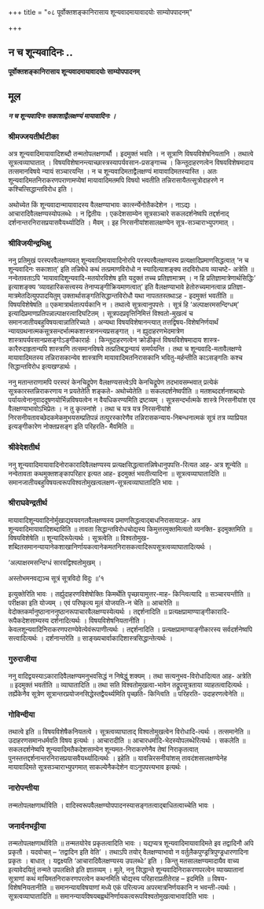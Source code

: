 +++
title = "०८ पूर्वोक्तशङ्कानिरासाय शून्यवादमायावादयोः साम्योपपादनम्"

+++


## न च शून्यवादिनः ..

**पूर्वोक्तशङ्कानिरासाय शून्यवादमायावादयोः साम्योपपादनम्**

## **मूल**

***न च शून्यवादिनः सकाशाद्वैलक्षण्यं मायावादिनः ।***

### **श्रीमज्जयतीर्थटीका**

अत्र शून्यवादिमायावादिशब्दौ तन्मतोपलक्षणार्थौ । इदमुक्तं भवति । न सूत्राणि विषयविशेषनियतानि । तथात्वे सूत्रत्वव्याघातात् । विषयविशेषानन्त्याच्छास्त्रस्यापर्यवसान-प्रसङ्गाच्च । किन्तूदाहरणत्वेन विषयविशेषमादाय तत्समानविषये न्यायं सञ्चारयन्ति । न च शून्यवादिमताद्वैलक्षण्यं मायावादिमतस्यास्ति । अतः शून्यवादिमतनिराकरणपराणामप्येषां मायावादिमतमपि विषयो भवतीति तन्निरासायैतत्सूत्रोदाहरणे न कश्चित्सिद्धान्तविरोध इति ।

अथोच्येत किं शून्यवादान्मायावादस्य वैलक्षण्याभावः कार्त्स्न्येनोतैकदेशेन । नाऽद्यः । आचारादिवैलक्षण्यस्योपलब्धेः । न द्वितीयः । एकदेशसाम्येन सूत्रसञ्चारे सकलदर्शनेष्वपि तद्दर्शनाद् दर्शनान्तरनिरासप्रयासवैयर्थ्यादिति । मैवम् । इह निरसनीयांशसालक्षण्येन सूत्र-सञ्चाराभ्युपगमात् ।

### **श्रीविजयीन्द्रभिक्षु**

ननु प्रतिमुखं परस्परवैलक्षण्यवत् शून्यवादिमायावादिनोरपि परस्परवैलक्षण्यस्य प्रत्यक्षादिप्रमाणसिद्धत्वात् ‘न च शून्यवादिनः सकाशात्’ इति तन्निषेधे कथं तत्प्रमाणविरोधो न स्यादित्याशङ्क्य तदविरोधाय व्याचष्टे- अत्रेति ॥ नन्वेतावताऽपि ‘मायावादिशून्यवादि-मतयोरविशेष इति यदुक्तं तच्च प्रतिज्ञामात्रम् । न हि प्रतिज्ञामात्रेणार्थसिद्धिः’ इत्याशङ्क्य ‘व्यावहारिकसत्त्वस्य तेनाप्यङ्गीक्रियमाणत्वात्’ इति वैलक्षण्याभावे हेतोरुच्यमानत्वान्न प्रतिज्ञा-मात्रमेतदित्युपपादयितुम्
उक्तार्थासङ्गतिसिद्धान्तविरोधौ यथा नापततस्तथाऽह - इदमुक्तं भवतीति ॥ विषयविशेषेषति ॥ एकमात्रार्थतात्पर्यकानि न । तथात्वे सूत्रत्वानुपपत्तेः । सूत्रं हि ‘अल्पाक्षरमसन्दिग्धम्’ इत्यादिप्रमाणप्रतिपन्नाल्पाक्षरत्वादिघटितम् । सूत्रपदप्रवृत्तिनिमित्तं विश्वतो-मुखत्वं च समानजातीयबहुविषयत्वान्नातिरिच्यते । अन्यथा विषयविशेषानन्त्यात् तत्तद्विषय-विशेषनिर्णयार्थं न्यायग्रथनात्मकसूत्रसन्दर्भात्मकशास्त्रानन्त्यप्रसङ्गात् । न ह्युदाहरणभेदमात्रेण शास्त्रापर्यवसानप्रसङ्गोऽङ्गीकारार्हः । किन्तूदाहरणत्वेन क्रोडीकृतं विषयविशेषमादाय शास्त्र-कारैरुदाहृतान्यपि शास्त्राणि तत्समानविषये तत्प्रतिबद्धन्यायं समर्पयन्ति । तथा च शून्यवादि-मतावैलक्षण्ये मायावादिमतस्य तन्निरासकान्येव शास्त्राणि मायावादिमतनिरासकानि भवितु-मर्हन्तीति काऽसङ्गतिः कश्च सिद्धान्तविरोध इत्यखण्डार्थः ।

ननु मतान्तराणामपि परस्परं केनचिद्रूपेण वैलक्षण्यसत्त्वेऽपि केनचिद्रूपेण तदभावसम्भवात् प्रत्येकं सूत्रकारस्तन्निराकरणाय न प्रयतेतेति शङ्कते- अथोच्येतेति ॥ सकलदर्शनेष्वपीति ॥ मतशब्ददर्शनशब्दयोः पर्यायत्वेनानुवाददूषणयोर्भिन्नविषयत्वेन न वैयधिकरण्यमिति द्रष्टव्यम् । सूत्रसन्दर्भात्मके शास्त्रे निरसनीयांश एव वैलक्षण्याभावोऽभिप्रेतः । न तु कृत्स्नांशे । तथा च यत्र यत्र निरसनीयांशे निरसनीयतावच्छेदकमेकमुभयसम्प्रतिपन्नं तत्पुरस्कारेणैव तन्निरासकन्याय-निबन्धनात्मकं सूत्रं तत्र व्याप्रियत इत्यङ्गीकारेण नोक्तप्रसङ्ग इति परिहरति- मैवमिति ॥

### **श्रीवेदेशतीर्थ**

ननु शून्यवादिमायावादिनोराकारादिवैलक्षण्यस्य प्रत्यक्षसिद्धत्वात्तन्निषेधानुपपत्ति-रित्यत आह- अत्र शून्येति ॥ नन्वेतावता कथमुक्तशङ्कापरिहार इत्यत आह- इदमुक्तं भवतीत्यादिना ॥ सूत्रत्वव्याघातादिति ॥ समानजातीयबहुविषयत्वरूपविश्वतोमुखत्वलक्षण-सूत्रत्वव्याघातादिति भावः ।

### **श्रीराघवेन्द्रतीर्थ**

मायावादिशून्यवादिनोर्मुखाद्यवयवगतवैलक्षण्यस्य प्रमाणसिद्धत्वाद्बाधनिरासायाऽह- अत्र शून्यवादिमायावादिशब्दाविति ॥ तावता सिद्धान्तविरोधचोद्यस्य किमुत्तरमुक्तमित्यतो व्यनक्ति- इदमुक्तमिति ॥ विषयविशेषेति ॥ शून्यादिरूपेत्यर्थः । सूत्रत्वेति ॥ विश्वतोमुख-शब्दितसमानन्यायानेकशाखानिर्णायकत्वानेकमतनिरासकत्वादिरूपसूत्रत्वव्याघातादित्यर्थः ।

‘अल्पाक्षरमसन्दिग्धं सारवद्विश्वतोमुखम् ।

अस्तोभमनवद्यञ्च सूत्रं सूत्रविदो विदुः ॥’१

इत्युक्तेरिति भावः । तर्ह्युदाहरणविशेषोक्तिः किमर्थेति पृच्छायामुत्तर-माह- किन्त्वित्यादि ॥ सञ्चारयन्तीति ॥ परीक्षका इति योज्यम् । एवं परिष्कृत्य मूलं योजयति-न चेति ॥ आचारेति ॥ वेदोक्तकर्मानुष्ठानाननुष्ठानरूपाचारवैलक्षण्यस्येत्यर्थः । तद्दर्शनादिति ॥ प्रत्यक्षप्रामाण्याङ्गीकारादि-रूपैकदेशसाम्यस्य दर्शनादित्यर्थः । विषयविशेषनियतानीति । केवलशून्यवादिनिराकरणपराण्येवेत्येवंरूपाणीत्यर्थः । तद्दर्शनादिति । प्रत्यक्षप्रामाण्याङ्गीकारस्य सर्वदर्शनेष्वपि सत्त्वादित्यर्थः । दर्शनान्तरेति ॥ साङ्ख्यचार्वाकादिशास्त्रसिद्धान्तेत्यर्थः ।

### **गुरुराजीया**

ननु वादिद्वयस्याऽकारादिवैलक्षण्यमनुभवसिद्धं न निषेद्धुं शक्यम् । तथा सत्यनुभव-विरोधादित्यत आह- अत्रेति ॥ इदमुक्तं भवतीति ॥ व्याघातादिति ॥ तथा सति विश्वतोमुखत्वा-भावेन तद्रूपसूत्रताया व्याहतत्वादित्यर्थः । तर्ह्येकेनैव सूत्रेण सूत्रान्तरप्रयोजनसिद्धेस्तद्वैयर्थ्यमिति पृच्छति- किन्त्विति ॥ परिहरति- उदाहरणत्वेनेति ॥

### **गोविन्दीया**

तथात्वे इति ॥ विषयविशेषैकनियतत्वे । सूत्रत्वव्याघाताद् विश्वतोमुखत्वेन विरोधादि-त्यर्थः । तत्समानेति ॥ उदाहरणसमानधर्मवति विषय इत्यर्थः । आचारादीति ॥ आचारधर्मादि-भेदस्योपलब्धेरित्यर्थः । सकलेति ॥ सकलदर्शनेष्वपि शून्यवादिमतैकदेशसाम्येन शून्यमत-निराकरणेनैव तेषां निराकृतत्वात् पुनस्तत्तद्दर्शनान्तरनिरासप्रयासवैयर्थ्यादित्यर्थः । इहेति ॥ यावन्निरसनीयांशस् तावदंशसालक्षण्येनेह मायावादिमते सूत्रसञ्चाराभ्युपगमात् साकल्येनैकदेशेन वाऽनुपपत्त्यभाव इत्यर्थः ।

### **नारोपन्तीया**

तन्मतोपलक्षणार्थाविति । वादिस्वरूपवैलक्षण्योपपादनस्यासङ्गतत्वाद्बाधितत्वाच्चेति भावः ।

### **जनार्दनभट्टीया**

तन्मतोपलक्षणार्थाविति ॥ तन्मतयोरेव प्रकृतत्वादिति भावः । यद्यप्यत्र शून्यवादिमायावादिमते इव तद्वादिनौ अपि प्रकृतौ । यदवोचत् – ‘तद्वादिन इति वेति’ । तथाऽपि तयोर् वैलक्षण्याभावो न वर्तुलैकपुण्ड्रत्रिपुण्ड्रधारणादिना प्रकृतः । बाधात् । यद्वक्ष्यति ‘आचारादिवैलक्षण्यस्य उपलब्धेः’ इति । किन्तु मतसालक्षण्यमादायैव वाच्य इत्यावेदयितुं तन्मते उपलक्षिते इति ज्ञातव्यम् । मूले, ननु सिद्धान्ते शून्यवादिनिराकरणपरत्वेन व्याख्यातानां सूत्राणां कथं मायिमतनिराकरणपरत्वेन कथनमिति चोद्यस्य परिहाराप्रतीतेराह – इदमिति ॥ विषय-विशेषनियतानीति ॥ समानन्यायविषयाणां मध्ये एकं परित्यज्य अपरमात्रनिर्णयकानि न भवन्ती-त्यर्थः । सूत्रत्वव्याघातादिति ॥ समानन्यायविषयबह्वर्थनिर्णायकत्वरूपविश्वतोमुखत्वाभावादिति भावः ।

